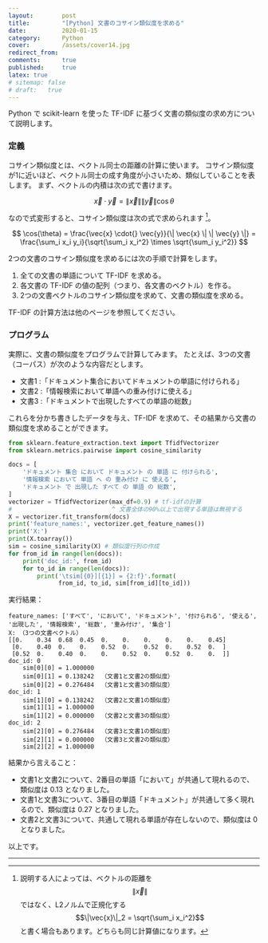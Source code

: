 ```yaml
---
layout:        post
title:         "[Python] 文書のコサイン類似度を求める"
date:          2020-01-15
category:      Python
cover:         /assets/cover14.jpg
redirect_from:
comments:      true
published:     true
latex: true
# sitemap: false
# draft:   true
---
```


Python で scikit-learn を使った TF-IDF に基づく文書の類似度の求め方について説明します。

### 定義

コサイン類似度とは、ベクトル同士の距離の計算に使います。
コサイン類似度が1に近いほど、ベクトル同士の成す角度が小さいため、類似していることを表します。
まず、ベクトルの内積は次の式で書けます。

$$
\vec{x} \cdot{} \vec{y} = \| \vec{x} \| \| \vec{y} \| \cos \theta
$$

なので式変形すると、コサイン類似度は次の式で求められます [^1]。

$$
\cos(\theta) = \frac{\vec{x} \cdot{} \vec{y}}{\| \vec{x} \| \| \vec{y} \|}
= \frac{\sum_i x_i y_i}{\sqrt{\sum_i x_i^2} \times \sqrt{\sum_i y_i^2}}
$$

[^1]: 説明する人によっては、ベクトルの距離を $$\|\vec{x}\|$$ ではなく、L2ノルムで正規化する $$\|\vec{x}\|_2 = \sqrt{\sum_i x_i^2}$$ と書く場合もあります。どちらも同じ計算値になります。

2つの文書のコサイン類似度を求めるには次の手順で計算をします。

1. 全ての文書の単語について TF-IDF を求める。
2. 各文書の TF-IDF の値の配列（つまり、各文書のベクトル）を作る。
3. 2つの文書ベクトルのコサイン類似度を求めて、文書の類似度を求める。

TF-IDF の計算方法は他のページを参照してください。


### プログラム

実際に、文書の類似度をプログラムで計算してみます。
たとえば、3つの文書（コーパス）が次のような内容だとします。

- 文書1 :「ドキュメント集合においてドキュメントの単語に付けられる」
- 文書2 :「情報検索において単語への重み付けに使える」
- 文書3 :「ドキュメントで出現したすべての単語の総数」

これらを分かち書きしたデータを与え、TF-IDF を求めて、その結果から文書の類似度を求めることができます。

```python
from sklearn.feature_extraction.text import TfidfVectorizer
from sklearn.metrics.pairwise import cosine_similarity

docs = [
    'ドキュメント 集合 において ドキュメント の 単語 に 付けられる',
    '情報検索 において 単語 へ の 重み付け に 使える',
    'ドキュメント で 出現した すべて の 単語 の 総数',
]
vectorizer = TfidfVectorizer(max_df=0.9) # tf-idfの計算
#                            ^ 文書全体の90%以上で出現する単語は無視する
X = vectorizer.fit_transform(docs)
print('feature_names:', vectorizer.get_feature_names())
print('X:')
print(X.toarray())
sim = cosine_similarity(X) # 類似度行列の作成
for from_id in range(len(docs)):
    print('doc_id:', from_id)
    for to_id in range(len(docs)):
        print('\tsim[{0}][{1}] = {2:f}'.format(
              from_id, to_id, sim[from_id][to_id]))
```

実行結果：

```output
feature_names: ['すべて', 'において', 'ドキュメント', '付けられる', '使える', '出現した', '情報検索', '総数', '重み付け', '集合']
X: （3つの文書ベクトル）
[[0.    0.34  0.68  0.45  0.    0.    0.    0.    0.    0.45]
 [0.    0.40  0.    0.    0.52  0.    0.52  0.    0.52  0.  ]
 [0.52  0.    0.40  0.    0.    0.52  0.    0.52  0.    0.  ]]
doc_id: 0
	sim[0][0] = 1.000000
	sim[0][1] = 0.138242  （文書1と文書2の類似度）
	sim[0][2] = 0.276484  （文書1と文書3の類似度）
doc_id: 1
	sim[1][0] = 0.138242  （文書2と文書1の類似度）
	sim[1][1] = 1.000000
	sim[1][2] = 0.000000  （文書2と文書3の類似度）
doc_id: 2
	sim[2][0] = 0.276484  （文書3と文書1の類似度）
	sim[2][1] = 0.000000  （文書3と文書2の類似度）
	sim[2][2] = 1.000000
```

結果から言えること：

- 文書1と文書2について、2番目の単語「において」が共通して現れるので、類似度は 0.13 となりました。
- 文書1と文書3について、3番目の単語「ドキュメント」が共通して多く現れるので、類似度は 0.27 となりました。
- 文書2と文書3について、共通して現れる単語が存在しないので、類似度は 0 となりました。

以上です。

---
